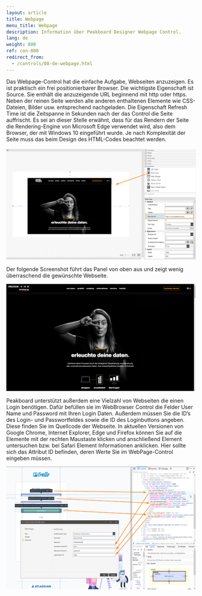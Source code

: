 ```yaml
---
layout: article
title: Webpage
menu_title: Webpage
description: Information über Peakboard Designer Webpage Control.
lang: de
weight: 800
ref: con-800
redirect_from:
  - /controls/08-de-webpage.html
---
```


Das Webpage-Control hat die einfache Aufgabe, Webseiten anzuzeigen. Es ist praktisch ein frei positionierbarer Browser. Die wichtigste Eigenschaft ist Source. Sie enthält die anzuzeigende URL beginnend mit http oder https. Neben der reinen Seite werden alle anderen enthaltenen Elemente wie CSS-Dateien, Bilder usw. entsprechend nachgeladen. Die Eigenschaft Refresh Time ist die Zeitspanne in Sekunden nach der das Control die Seite auffrischt. Es sei an dieser Stelle erwähnt, dass für das Rendern der Seite die Rendering-Engine von Microsoft Edge verwendet wird, also dem Browser, der mit Windows 10 eingeführt wurde. Je nach Komplexität der Seite muss das beim Design des HTML-Codes beachtet werden.

![Webpage In Peakboard Designer](/assets/images/Controls/Webpage/Screenshot-3.png)

Der folgende Screenshot führt das Panel von oben aus und zeigt wenig überraschend die gewünschte Webseite.

![Webpage on Peakboard](/assets/images/Controls/Webpage/Screenshot-2.png)

Peakboard unterstützt außerdem eine Vielzahl von Webseiten die einen Login benötigen. Dafür befüllen sie im WebBrowser Control die Felder User Name und Password mit Ihren Login Daten. Außerdem müssen Sie die ID’s des Login- und Passwortfeldes sowie die ID des Loginbuttons angeben. Diese finden Sie im Quellcode der Webseite. In aktuellen Versionen von Google Chrome, Internet Explorer, Edge und Firefox können Sie auf die Elemente mit der rechten Maustaste klicken und anschließend Element untersuchen bzw. bei Safari Element Informationen anklicken. Hier sollte sich das Attribut ID befinden, deren Werte Sie im WebPage-Control eingeben müssen.

![Developer Tools Chrome ](/assets/images/Controls/Webpage/WebView2.png)
